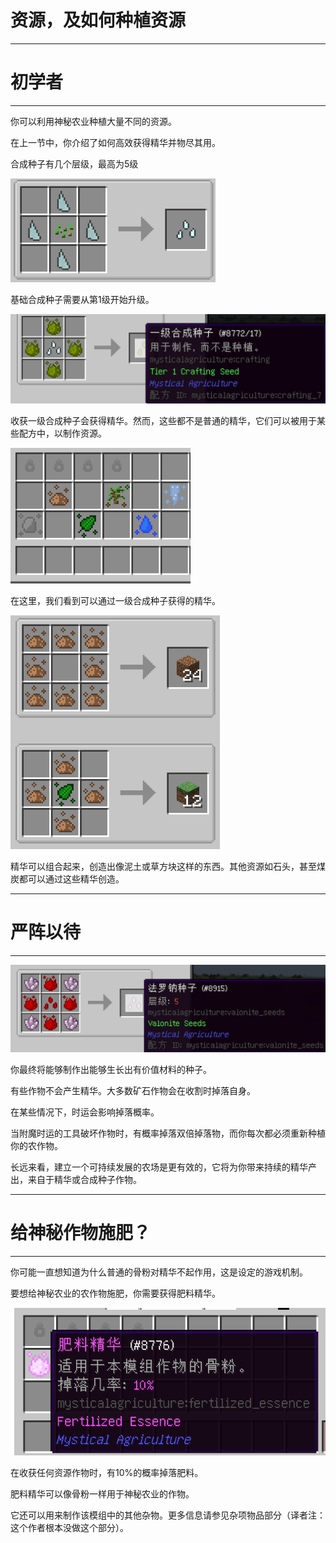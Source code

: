 # 资源，及如何种植资源
___

# 初学者
___

你可以利用神秘农业种植大量不同的资源。

在上一节中，你介绍了如何高效获得精华并物尽其用。

合成种子有几个层级，最高为5级

![例图](basecraftingseeds.png)

基础合成种子需要从第1级开始升级。

![例图](tier1craftingseeds.png)

收获一级合成种子会获得精华。然而，这些都不是普通的精华，它们可以被用于某些配方中，以制作资源。

![一级合成种子种出的精华](seedessence.png)

在这里，我们看到可以通过一级合成种子获得的精华。

![一些使用从合成种子中收获的精华来合成的配方](seedessencerecipe.png)

精华可以组合起来，创造出像泥土或草方块这样的东西。其他资源如石头，甚至煤炭都可以通过这些精华创造。
___

# 严阵以待
___

![较高等级的合成种子的例子](valoniteseeds.png)

你最终将能够制作出能够生长出有价值材料的种子。

有些作物不会产生精华。大多数矿石作物会在收割时掉落自身。

在某些情况下，时运会影响掉落概率。

当附魔时运的工具破坏作物时，有概率掉落双倍掉落物，而你每次都必须重新种植你的农作物。

长远来看，建立一个可持续发展的农场是更有效的，它将为你带来持续的精华产出，来自于精华或合成种子作物。
___

# 给神秘作物施肥？
___

你可能一直想知道为什么普通的骨粉对精华不起作用，这是设定的游戏机制。

要想给神秘农业的农作物施肥，你需要获得肥料精华。

![肥料精华](fertessence.png)

在收获任何资源作物时，有10%的概率掉落肥料。

肥料精华可以像骨粉一样用于神秘农业的作物。

它还可以用来制作该模组中的其他杂物。更多信息请参见杂项物品部分（译者注：这个作者根本没做这个部分）。